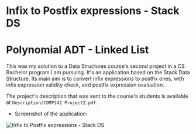 # Infix to Postfix expressions - Stack DS

# Polynomial ADT - Linked List

This was my solution to a Data Structures course's second project in a CS Bachelor program I am pursuing. It's an application based on the Stack Data Structure. Its main aim is to convert infix expressions to postfix ones, with infix expression validity check, and postfix expression evaluation.

The project's description that was sent to the course's students is available at `Description/COMP242 Project2.pdf`.


* Screenshot of the application:

![Infix to Postfix expressions - Stack DS](https://i.imgur.com/Nxai3Ig.jpg)
